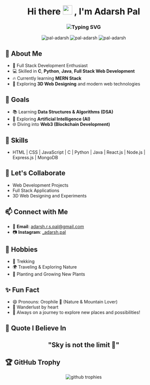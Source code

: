 <h1 align="center">
  Hi there <img src="https://media.giphy.com/media/hvRJCLFzcasrR4ia7z/giphy.gif" width="30px"/> , I'm Adarsh Pal
</h1>

<h3 align="center">
  <img src="https://readme-typing-svg.demolab.com?font=Fira+Code&size=22&pause=1000&center=true&width=440&lines=Full+Stack+Developer;Python%2C+Java%2C+C+Programmer;Learning+DSA%2C+AI%2C+Web3;Nature+Lover+%F0%9F%8C%B1+Trekker+%F0%9F%A5%BE" alt="Typing SVG" />
</h3>

<p align="center">
  <img src="https://komarev.com/ghpvc/?username=pal-adarsh&label=Profile%20views&color=0e75b6&style=flat" alt="pal-adarsh" />
  <img src="https://img.shields.io/github/followers/pal-adarsh?label=Follow&style=social" alt="pal-adarsh" />
  <img src="https://img.shields.io/github/stars/pal-adarsh?label=Stars&style=social" alt="pal-adarsh" />
</p>

## 🚀 About Me
- 🌟 Full Stack Development Enthusiast
- 💻 Skilled in **C**, **Python**, **Java**, **Full Stack Web Development**
- 🔥 Currently learning **MERN Stack**
- 🎨 Exploring **3D Web Designing** and modern web technologies

## 🎯 Goals
- 📚 Learning **Data Structures & Algorithms (DSA)**
- 🤖 Exploring **Artificial Intelligence (AI)**
- 🌐 Diving into **Web3 (Blockchain Development)**

## 🧩 Skills
- HTML | CSS | JavaScript | C | Python | Java | React.js | Node.js | Express.js | MongoDB

## 🤝 Let's Collaborate
- Web Development Projects
- Full Stack Applications
- 3D Web Designing and Experiments

## 📫 Connect with Me
- 📧 **Email**: [adarsh.r.s.pal@gmail.com](mailto:adarsh.r.s.pal@gmail.com)
- 📷 **Instagram**: [_adarsh.pal](https://www.instagram.com/_adarsh.pal?igsh=MWR1Y3Jwdm56bmJteA==)

## 🌱 Hobbies
- 🥾 Trekking
- 🌍 Traveling & Exploring Nature
- 🌱 Planting and Growing New Plants

## ✨ Fun Fact
- 😄 Pronouns: Orophile 🌊 (Nature & Mountain Lover)
- 🧭 Wanderlust by heart
- 🧭 Always on a journey to explore new places and possibilities!

## 🧠 Quote I Believe In
<h2 align="center">"Sky is not the limit 🚀"</h2>

## 🏆 GitHub Trophy
<p align="center">
  <img src="https://github-profile-trophy.vercel.app/?username=pal-adarsh&theme=radical&no-frame=true&no-bg=true&margin-w=4" alt="github trophies"/>
</p>
